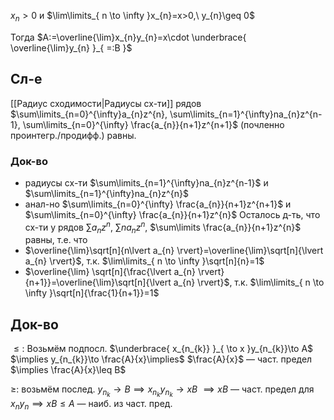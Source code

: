 $x_{n}>0$ и $\lim\limits_{ n \to \infty }x_{n}=x>0,\ y_{n}\geq 0$

Тогда $A:=\overline{\lim}x_{n}y_{n}=x\cdot \underbrace{ \overline{\lim}y_{n} }_{ =:B }$
## Сл-е

[[Радиус сходимости|Радиусы сх-ти]] рядов $\sum\limits_{n=0}^{\infty}a_{n}z^{n}, \sum\limits_{n=1}^{\infty}na_{n}z^{n-1}, \sum\limits_{n=0}^{\infty} \frac{a_{n}}{n+1}z^{n+1}$ (почленно проинтегр./продифф.) равны.
### Док-во
* радиусы сх-ти $\sum\limits_{n=1}^{\infty}na_{n}z^{n-1}$ и $\sum\limits_{n=1}^{\infty}na_{n}z^{n}$
* анал-но $\sum\limits_{n=0}^{\infty} \frac{a_{n}}{n+1}z^{n+1}$ и $\sum\limits_{n=0}^{\infty} \frac{a_{n}}{n+1}z^{n}$
Осталось д-ть, что сх-ти у рядов $\sum\limits a_{n}z^{n}$, $\sum\limits na_{n}z^{n}$, $\sum\limits \frac{a_{n}}{n+1}z^{n}$ равны, т.е. что 
* $\overline{\lim}\sqrt[n]{n\lvert a_{n} \rvert}=\overline{\lim}\sqrt[n]{\lvert a_{n} \rvert}$, т.к. $\lim\limits_{ n \to \infty }\sqrt[n]{n}=1$
* $\overline{\lim} \sqrt[n]{\frac{\lvert a_{n} \rvert}{n+1}}=\overline{\lim}\sqrt[n]{\lvert a_{n} \rvert}$, т.к. $\lim\limits_{ n \to \infty }\sqrt[n]{\frac{1}{n+1}}=1$
## Док-во

$\leq:$ Возьмём подпосл. $\underbrace{ x_{n_{k}} }_{ \to x }y_{n_{k}}\to A$ $\implies y_{n_{k}}\to \frac{A}{x}\implies$ $\frac{A}{x}$ — част. предел $\implies \frac{A}{x}\leq B$

$\geq$: возьмём послед. $y_{n_{k}}\to B \implies x_{n_{k}}y_{n_{k}}\to xB$ $\implies xB$ — част. предел для $x_{n}y_{n}\implies xB\leq A$ — наиб. из част. пред.